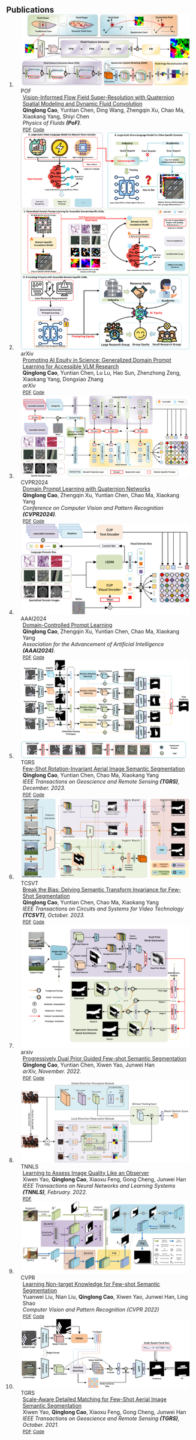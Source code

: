 <h2 id="publications" style="margin: 2px 0px -15px;">Publications</h2>

<div class="publications">
<ol class="bibliography">



<li>
<div class="pub-row">

  <div class="col-sm-3 abbr" style="position: relative;padding-right: 15px;padding-left: 15px;">
    <img src="assets/img/VIFS.png" class="teaser img-fluid z-depth-1">
    <abbr class="badge">POF</abbr>
  </div>

  <div class="col-sm-9" style="position: relative;padding-right: 15px;padding-left: 20px;">
    <div class="title"><a href="https://arxiv.org/abs/2401.15913">Vision-Informed Flow Field Super-Resolution with Quaternion Spatial Modeling and Dynamic Fluid Convolution</a></div>
    <div class="author"><strong>Qinglong Cao</strong>, Yuntian Chen, Ding Wang, Zhengqin Xu, Chao Ma, Xiaokang Yang, Shiyi Chen</div>
    <div class="periodical"><em> Physics of Fluids <strong>(PoF)</strong>.</em></div>
    <div class="links">
      <a href="https://arxiv.org/abs/2401.15913" class="btn btn-sm z-depth-0" role="button" target="_blank" style="font-size:12px;">PDF</a>
      <a href="https://github.com/caoql98/VIFS" class="btn btn-sm z-depth-0" role="button" target="_blank" style="font-size:12px;">Code</a>
    </div>
  </div>
</div>
</li>


<li>
<div class="pub-row">

  <div class="col-sm-3 abbr" style="position: relative;padding-right: 15px;padding-left: 15px;">
    <img src="assets/img/DGPL.png" class="teaser img-fluid z-depth-1">
    <abbr class="badge">arXiv</abbr>
  </div>

  <div class="col-sm-9" style="position: relative;padding-right: 15px;padding-left: 20px;">
    <div class="title"><a href="https://arxiv.org/abs/2405.08668">Promoting AI Equity in Science: Generalized Domain Prompt Learning for Accessible VLM Research</a></div>
    <div class="author"><strong>Qinglong Cao</strong>, Yuntian Chen, Lu Lu, Hao Sun, Zhenzhong Zeng, Xiaokang Yang, Dongxiao Zhang</div>
    <div class="periodical"><em> arXiv </em></div>
    <div class="links">
      <a href="https://arxiv.org/abs/2405.08668" class="btn btn-sm z-depth-0" role="button" target="_blank" style="font-size:12px;">PDF</a>
      <a href="https://github.com/caoql98/GDPL" class="btn btn-sm z-depth-0" role="button" target="_blank" style="font-size:12px;">Code</a>
    </div>
  </div>
</div>
</li>


<li>
<div class="pub-row">

  <div class="col-sm-3 abbr" style="position: relative;padding-right: 15px;padding-left: 15px;">
    <img src="assets/img/prompt_learning.png" class="teaser img-fluid z-depth-1">
    <abbr class="badge">CVPR2024</abbr>
  </div>

  <div class="col-sm-9" style="position: relative;padding-right: 15px;padding-left: 20px;">
    <div class="title"><a href="https://openaccess.thecvf.com/content/CVPR2024/papers/Cao_Domain_Prompt_Learning_with_Quaternion_Networks_CVPR_2024_paper.pdf">Domain Prompt Learning with Quaternion Networks</a></div>
    <div class="author"><strong>Qinglong Cao</strong>, Zhengqin Xu, Yuntian Chen, Chao Ma, Xiaokang Yang</div>
    <div class="periodical"><em> Conference on Computer Vision and Pattern Recognition <strong>(CVPR2024)</strong>.</em></div>
    <div class="links">
      <a href="https://openaccess.thecvf.com/content/CVPR2024/papers/Cao_Domain_Prompt_Learning_with_Quaternion_Networks_CVPR_2024_paper.pdf" class="btn btn-sm z-depth-0" role="button" target="_blank" style="font-size:12px;">PDF</a>
      <a href="https://github.com/caoql98/DPLQ" class="btn btn-sm z-depth-0" role="button" target="_blank" style="font-size:12px;">Code</a>
    </div>
  </div>
</div>
</li>





<li>
<div class="pub-row">

  <div class="col-sm-3 abbr" style="position: relative;padding-right: 15px;padding-left: 15px;">
    <img src="assets/img/DCPL.png" class="teaser img-fluid z-depth-1">
    <abbr class="badge">AAAI2024</abbr>
  </div>

  <div class="col-sm-9" style="position: relative;padding-right: 15px;padding-left: 20px;">
    <div class="title"><a href="https://ojs.aaai.org/index.php/AAAI/article/view/27853">Domain-Controlled Prompt Learning</a></div>
    <div class="author"><strong>Qinglong Cao</strong>, Zhengqin Xu, Yuntian Chen, Chao Ma, Xiaokang Yang</div>
    <div class="periodical"><em> Association for the Advancement of Artificial Intelligence <strong>(AAAI2024)</strong>.</em></div>
    <div class="links">
      <a href="https://arxiv.org/abs/2310.07730" class="btn btn-sm z-depth-0" role="button" target="_blank" style="font-size:12px;">PDF</a>
      <a href="https://github.com/caoql98/DCPL" class="btn btn-sm z-depth-0" role="button" target="_blank" style="font-size:12px;">Code</a>
    </div>
  </div>
</div>
</li>


  
<li>
<div class="pub-row">

  <div class="col-sm-3 abbr" style="position: relative;padding-right: 15px;padding-left: 15px;">
    <img src="assets/img/FRINet.png" class="teaser img-fluid z-depth-1">
    <abbr class="badge">TGRS</abbr>
  </div>

  <div class="col-sm-9" style="position: relative;padding-right: 15px;padding-left: 20px;">
    <div class="title"><a href="https://ieeexplore.ieee.org/document/10339376">Few-Shot Rotation-Invariant Aerial Image Semantic Segmentation</a></div>
    <div class="author"><strong>Qinglong Cao</strong>, Yuntian Chen, Chao Ma, Xiaokang Yang</div>
    <div class="periodical"><em> IEEE Transactions on Geoscience and Remote Sensing <strong>(TGRS)</strong>, December. 2023.</em></div>
    <div class="links">
      <a href="https://ieeexplore.ieee.org/document/10339376" class="btn btn-sm z-depth-0" role="button" target="_blank" style="font-size:12px;">PDF</a>
      <a href="https://github.com/caoql98/FRINet" class="btn btn-sm z-depth-0" role="button" target="_blank" style="font-size:12px;">Code</a>
    </div>
  </div>
</div>
</li>


<li>
  
<div class="pub-row">

  <div class="col-sm-3 abbr" style="position: relative;padding-right: 15px;padding-left: 15px;">
    <img src="assets/img/BBD.png" class="teaser img-fluid z-depth-1">
    <abbr class="badge">TCSVT</abbr>
  </div>

  <div class="col-sm-9" style="position: relative;padding-right: 15px;padding-left: 20px;">
    <div class="title"><a href="https://ieeexplore.ieee.org/document/10287374">Break the Bias: Delving Semantic Transform Invariance for Few-Shot Segmentation</a></div>
    <div class="author"><strong>Qinglong Cao</strong>, Yuntian Chen, Chao Ma, Xiaokang Yang</div>
    <div class="periodical"><em> IEEE Transactions on Circuits and Systems for Video Technology  <strong>(TCSVT)</strong>, October. 2023.</em></div>
    <div class="links">
      <a href="https://ieeexplore.ieee.org/document/10287374" class="btn btn-sm z-depth-0" role="button" target="_blank" style="font-size:12px;">PDF</a>
      <a href="https://github.com/caoql98/BBD" class="btn btn-sm z-depth-0" role="button" target="_blank" style="font-size:12px;">Code</a>
    </div>
  </div>
</div>
</li>

<li>
<div class="pub-row">

  <div class="col-sm-3 abbr" style="position: relative;padding-right: 15px;padding-left: 15px;">
    <img src="assets/img/PDPG.png" class="teaser img-fluid z-depth-1">
    <abbr class="badge">arxiv</abbr>
  </div>

  <div class="col-sm-9" style="position: relative;padding-right: 15px;padding-left: 20px;">
    <div class="title"><a href="https://arxiv.org/abs/2211.15467">Progressively Dual Prior Guided Few-shot Semantic Segmentation</a></div>
    <div class="author"><strong>Qinglong Cao</strong>, Yuntian Chen, Xiwen Yao, Junwei Han</div>
    <div class="periodical"><em> arXiv, November. 2022.</em></div>
    <div class="links">
      <a href="https://arxiv.org/pdf/2211.15467.pdf" class="btn btn-sm z-depth-0" role="button" target="_blank" style="font-size:12px;">PDF</a>
            <a href="https://github.com/caoql98/progressively-dual-prior-guided-few-shot-semantic-segmentation" class="btn btn-sm z-depth-0" role="button" target="_blank" style="font-size:12px;">Code</a>
    </div>
  </div>
</div>
</li>

<li>
<div class="pub-row">

  <div class="col-sm-3 abbr" style="position: relative;padding-right: 15px;padding-left: 15px;">
    <img src="assets/img/IQA.png" class="teaser img-fluid z-depth-1">
    <abbr class="badge">TNNLS</abbr>
  </div>

  <div class="col-sm-9" style="position: relative;padding-right: 15px;padding-left: 20px;">
    <div class="title"><a href="https://ieeexplore.ieee.org/abstract/document/9718583">Learning to Assess Image Quality Like an Observer</a></div>
    <div class="author">Xiwen Yao, <strong>Qinglong Cao</strong>, Xiaoxu Feng, Gong Cheng, Junwei Han</div>
    <div class="periodical"><em> IEEE Transactions on Neural Networks and Learning Systems  <strong>(TNNLS)</strong>, February. 2022.</em></div>
    <div class="links">
      <a href="https://ieeexplore.ieee.org/abstract/document/9718583" class="btn btn-sm z-depth-0" role="button" target="_blank" style="font-size:12px;">PDF</a>
    </div>
  </div>
</div>
</li>
  
<li>
<div class="pub-row">

  <div class="col-sm-3 abbr" style="position: relative;padding-right: 15px;padding-left: 15px;">
    <img src="assets/img/NETRNet.png" class="teaser img-fluid z-depth-1">
    <abbr class="badge">CVPR</abbr>
  </div>

  <div class="col-sm-9" style="position: relative;padding-right: 15px;padding-left: 20px;">
    <div class="title"><a href="https://openaccess.thecvf.com/content/CVPR2022/html/Liu_Learning_Non-Target_Knowledge_for_Few-Shot_Semantic_Segmentation_CVPR_2022_paper.html">Learning Non-target Knowledge for Few-shot Semantic Segmentation</a></div>
    <div class="author">Yuanwei Liu, Nian Liu, <strong>Qinglong Cao</strong>, Xiwen Yao, Junwei Han, Ling Shao</div>
    <div class="periodical"><em>Computer Vision and Pattern Recognition (CVPR 2022)  </em></div>
    <div class="links">
      <a href="https://openaccess.thecvf.com/content/CVPR2022/papers/Liu_Learning_Non-Target_Knowledge_for_Few-Shot_Semantic_Segmentation_CVPR_2022_paper.pdf" class="btn btn-sm z-depth-0" role="button" target="_blank" style="font-size:12px;">PDF</a>
      <a href="https://github.com/LIUYUANWEI98/NERTNet" class="btn btn-sm z-depth-0" role="button" target="_blank" style="font-size:12px;">Code</a>
    </div>
  </div>
</div>
</li>


<li>
<div class="pub-row">

  <div class="col-sm-3 abbr" style="position: relative;padding-right: 15px;padding-left: 15px;">
    <img src="assets/img/SDM1.png" class="teaser img-fluid z-depth-1">
    <abbr class="badge">TGRS</abbr>
  </div>

  <div class="col-sm-9" style="position: relative;padding-right: 15px;padding-left: 20px;">
    <div class="title"><a href="https://ieeexplore.ieee.org/abstract/document/9568898">Scale-Aware Detailed Matching for Few-Shot Aerial Image Semantic Segmentation</a></div>
    <div class="author">Xiwen Yao, <strong>Qinglong Cao</strong>, Xiaoxu Feng, Gong Cheng, Junwei Han</div>
    <div class="periodical"><em>IEEE Transactions on Geoscience and Remote Sensing <strong>(TGRS)</strong>, October. 2021.</em></div>
    <div class="links">
      <a href="https://ieeexplore.ieee.org/abstract/document/9568898" class="btn btn-sm z-depth-0" role="button" target="_blank" style="font-size:12px;">PDF</a>
      <a href="https://github.com/caoql98/SDM" class="btn btn-sm z-depth-0" role="button" target="_blank" style="font-size:12px;">Code</a>
    </div>
  </div>
</div>
</li>

<br>

</ol>
</div>
